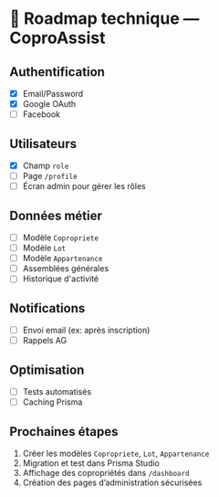 # 📍 Roadmap technique — CoproAssist

## Authentification

- [x] Email/Password
- [x] Google OAuth
- [ ] Facebook

## Utilisateurs

- [x] Champ `role`
- [ ] Page `/profile`
- [ ] Écran admin pour gérer les rôles

## Données métier

- [ ] Modèle `Copropriete`
- [ ] Modèle `Lot`
- [ ] Modèle `Appartenance`
- [ ] Assemblées générales
- [ ] Historique d'activité

## Notifications

- [ ] Envoi email (ex: après inscription)
- [ ] Rappels AG

## Optimisation

- [ ] Tests automatisés
- [ ] Caching Prisma

## Prochaines étapes

1. Créer les modèles `Copropriete`, `Lot`, `Appartenance`
2. Migration et test dans Prisma Studio
3. Affichage des copropriétés dans `/dashboard`
4. Création des pages d’administration sécurisées
